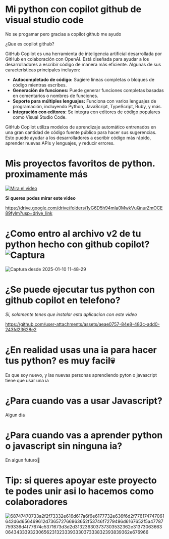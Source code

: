 # Mi python con copilot github de visual studio code
 No se progamar pero gracias a copilot github me ayudo

¿Que es copilot github?
 
 GitHub Copilot es una herramienta de inteligencia artificial desarrollada por GitHub en colaboración con OpenAI. Está diseñada para ayudar a los desarrolladores a escribir código de manera más eficiente. Algunas de sus características principales incluyen:

- **Autocompletado de código:** Sugiere líneas completas o bloques de código mientras escribes.
- **Generación de funciones:** Puede generar funciones completas basadas en comentarios o nombres de funciones.
- **Soporte para múltiples lenguajes:** Funciona con varios lenguajes de programación, incluyendo Python, JavaScript, TypeScript, Ruby, y más.
- **Integración con editores:** Se integra con editores de código populares como Visual Studio Code.

GitHub Copilot utiliza modelos de aprendizaje automático entrenados en una gran cantidad de código fuente público para hacer sus sugerencias. Esto puede ayudar a los desarrolladores a escribir código más rápido, aprender nuevas APIs y lenguajes, y reducir errores.

# Mis proyectos favoritos de python. proximamente más
[![Mira el video](https://img.youtube.com/vi/O_pxfeMYEkA/maxresdefault.jpg)](https://www.youtube.com/watch?v=O_pxfeMYEkA)


**Si queres podes mirar este video**

https://drive.google.com/drive/folders/1yG6D5h94mIa0MwkVuQnurZmOCE89fylm?usp=drive_link

# ¿Como entro al archivo v2 de tu python hecho con github copilot? ![Captura](https://github.com/user-attachments/assets/639a5d77-14ec-4bb7-866d-e84a3b91cdde)

![Captura desde 2025-01-10 11-48-29](https://github.com/user-attachments/assets/1bdefe20-ce7d-4d24-84da-e4992a69a109)

# ¿Se puede ejecutar tus python con github copilot en telefono?

*Si, solamente tenes que instalar esta aplicacion con este video*

https://github.com/user-attachments/assets/aeae0757-84e8-483c-add0-243fd23628e2

# ¿En realidad usas una ia para hacer tus python? es muy facil💀

Es que soy nuevo, y las nuevas personas aprendiendo pyton o javascript tiene que usar una ia

# ¿Para cuando vas a usar Javascript?

Algun dia

# ¿Para cuando vas a aprender python o javascript sin ninguna ia?

En algun futuro🙂

# Tip: si queres apoyar este proyecto te podes unir asi lo hacemos como colaboradores

![68747470733a2f2f73332e616d617a6f6e6177732e636f6d2f776174747061642d6d656469612d736572766963652f53746f7279496d6167652f5a47787759336d4f77674c5371673d3d2d313236303737303532362e313730636630643433393230656231323339333037333832393839362e676966](https://github.com/user-attachments/assets/2303857f-d078-4c6c-b7dc-6be58a9c2bf6)
